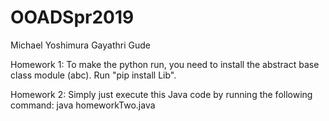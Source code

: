 # OOADSpr2019

Michael Yoshimura
Gayathri Gude

Homework 1:
To make the python run, you need to install the abstract base class module (abc). Run "pip install Lib".  

Homework 2: 
Simply just execute this Java code by running the following command: java homeworkTwo.java
